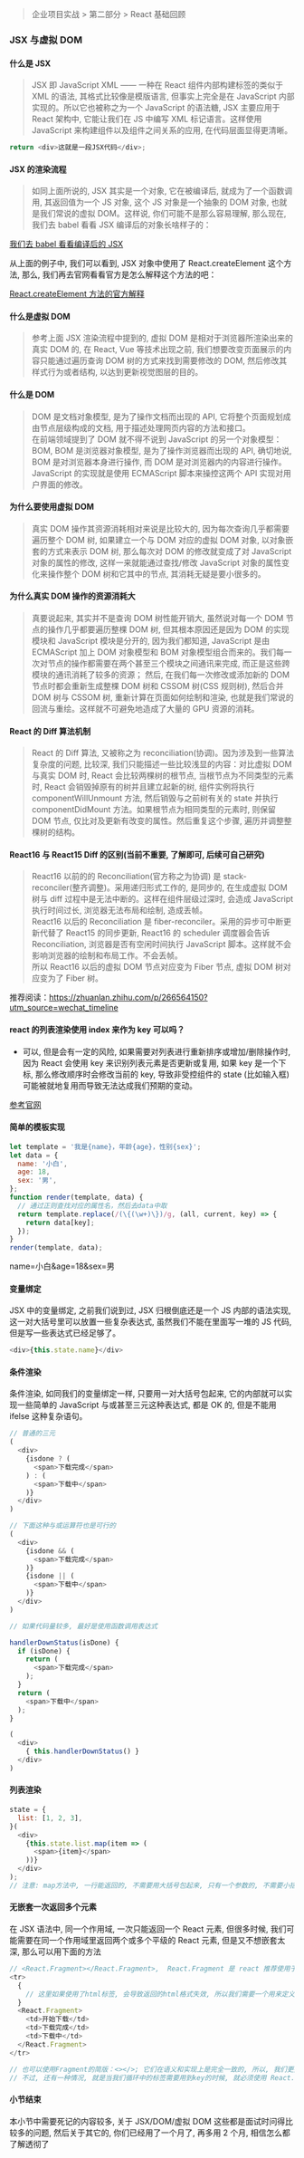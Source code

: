 > 企业项目实战 > 第二部分 > React 基础回顾

### JSX 与虚拟 DOM

#### 什么是 JSX

> JSX 即 JavaScript XML —— 一种在 React 组件内部构建标签的类似于 XML 的语法, 其格式比较像是模版语言, 但事实上完全是在 JavaScript 内部实现的。所以它也被称之为一个 JavaScript 的语法糖, JSX 主要应用于 React 架构中, 它能让我们在 JS 中编写 XML 标记语言。这样使用 JavaScript 来构建组件以及组件之间关系的应用, 在代码层面显得更清晰。

```javascript
return <div>这就是一段JSX代码</div>;
```

#### JSX 的渲染流程

> 如同上面所说的, JSX 其实是一个对象, 它在被编译后, 就成为了一个函数调用, 其返回值为一个 JS 对象, 这个 JS 对象是一个抽象的 DOM 对象, 也就是我们常说的虚拟 DOM。这样说, 你们可能不是那么容易理解, 那么现在, 我们去 babel 看看 JSX 编译后的对象长啥样子的：

[我们去 babel 看看编译后的 JSX](https://babeljs.io/repl#?browsers=&build=&builtIns=false&spec=false&loose=false&code_lz=G4QwTgBApgzgxiCBeCAKAUBCAeAJgS2AgHsA7AYQBt84BrJAbwBcALfGAOjKptoF8IAPkxYcMAA4hSEOJRAwYAORABbKEgBECJhuGjRAFQDyAWRFZsAeglS9OSwWCCAlOiA&debug=false&forceAllTransforms=false&shippedProposals=false&circleciRepo=&evaluate=true&fileSize=false&timeTravel=true&sourceType=module&lineWrap=true&presets=react&prettier=false&targets=&version=7.12.3&externalPlugins=)

从上面的例子中, 我们可以看到, JSX 对象中使用了 React.createElement 这个方法, 那么, 我们再去官网看看官方是怎么解释这个方法的吧：

[React.createElement 方法的官方解释](https://reactjs.bootcss.com/docs/react-api.html#createelement)

#### 什么是虚拟 DOM

> 参考上面 JSX 渲染流程中提到的, 虚拟 DOM 是相对于浏览器所渲染出来的真实 DOM 的, 在 React, Vue 等技术出现之前, 我们想要改变页面展示的内容只能通过遍历查询 DOM 树的方式来找到需要修改的 DOM, 然后修改其样式行为或者结构, 以达到更新视觉图层的目的。

#### 什么是 DOM

> DOM 是文档对象模型, 是为了操作文档而出现的 API, 它将整个页面规划成由节点层级构成的文档, 用于描述处理网页内容的方法和接口。  
> 在前端领域提到了 DOM 就不得不说到 JavaScript 的另一个对象模型：BOM, BOM 是浏览器对象模型, 是为了操作浏览器而出现的 API, 确切地说, BOM 是对浏览器本身进行操作, 而 DOM 是对浏览器内的内容进行操作。JavaScript 的实现就是使用 ECMAScript 脚本来操控这两个 API 实现对用户界面的修改。

#### 为什么要使用虚拟 DOM

> 真实 DOM 操作其资源消耗相对来说是比较大的, 因为每次查询几乎都需要遍历整个 DOM 树, 如果建立一个与 DOM 对应的虚拟 DOM 对象, 以对象嵌套的方式来表示 DOM 树, 那么每次对 DOM 的修改就变成了对 JavaScript 对象的属性的修改, 这样一来就能通过查找/修改 JavaScript 对象的属性变化来操作整个 DOM 树和它其中的节点, 其消耗无疑是要小很多的。

#### 为什么真实 DOM 操作的资源消耗大

> 真要说起来, 其实并不是查询 DOM 树性能开销大, 虽然说对每一个 DOM 节点的操作几乎都要遍历整棵 DOM 树, 但其根本原因还是因为 DOM 的实现模块和 JavaScript 模块是分开的, 因为我们都知道, JavaScript 是由 ECMAScript 加上 DOM 对象模型和 BOM 对象模型组合而来的。我们每一次对节点的操作都需要在两个甚至三个模块之间通讯来完成, 而正是这些跨模块的通讯消耗了较多的资源；
> 然后, 在我们每一次修改或添加新的 DOM 节点时都会重新生成整棵 DOM 树和 CSSOM 树(CSS 规则树), 然后合并 DOM 树与 CSSOM 树, 重新计算在页面如何绘制和渲染, 也就是我们常说的回流与重绘。这样就不可避免地造成了大量的 GPU 资源的消耗。

#### React 的 Diff 算法机制

> React 的 Diff 算法, 又被称之为 reconciliation(协调)。因为涉及到一些算法复杂度的问题, 比较深, 我们只能描述一些比较浅显的内容：对比虚拟 DOM 与真实 DOM 时, React 会比较两棵树的根节点, 当根节点为不同类型的元素时, React 会销毁掉原有的树并且建立起新的树, 组件实例将执行 componentWillUnmount 方法, 然后销毁与之前树有关的 state 并执行 componentDidMount 方法。如果根节点为相同类型的元素时, 则保留 DOM 节点, 仅比对及更新有改变的属性。然后重复这个步骤, 遍历并调整整棵树的结构。

#### React16 与 React15 Diff 的区别(当前不重要, 了解即可, 后续可自己研究)

> React16 以前的的 Reconciliation(官方称之为协调) 是 stack-reconciler(整齐调整)。采用递归形式工作的, 是同步的, 在生成虚拟 DOM 树与 diff 过程中是无法中断的。这样在组件层级过深时, 会造成 JavaScript 执行时间过长, 浏览器无法布局和绘制, 造成丢帧。  
> React16 以后的 Reconciliation 是 fiber-reconciler。采用的异步可中断更新代替了 React15 的同步更新, React16 的 scheduler 调度器会告诉 Reconciliation, 浏览器是否有空闲时间执行 JavaScript 脚本。这样就不会影响浏览器的绘制和布局工作。不会丢帧。  
> 所以 React16 以后的虚拟 DOM 节点对应变为 Fiber 节点, 虚拟 DOM 树对应变为了 Fiber 树。

推荐阅读：https://zhuanlan.zhihu.com/p/266564150?utm_source=wechat_timeline

#### react 的列表渲染使用 index 来作为 key 可以吗？

- 可以, 但是会有一定的风险, 如果需要对列表进行重新排序或增加/删除操作时, 因为 React 会使用 key 来识别列表元素是否更新或复用, 如果 key 是一个下标, 那么修改顺序时会修改当前的 key, 导致非受控组件的 state (比如输入框)可能被就地复用而导致无法达成我们预期的变动。

[参考官网](https://reactjs.bootcss.com/docs/reconciliation.html#recursing-on-children)

#### 简单的模板实现

```javascript
let template = '我是{name}，年龄{age}，性别{sex}';
let data = {
  name: '小白',
  age: 18,
  sex: '男',
};
function render(template, data) {
  // 通过正则查找对应的属性名，然后去data中取
  return template.replace(/(\{(\w+)\})/g, (all, current, key) => {
    return data[key];
  });
}
render(template, data);
```

name=小白&age=18&sex=男

#### 变量绑定

JSX 中的变量绑定, 之前我们说到过, JSX 归根倒底还是一个 JS 内部的语法实现, 这一对大括号里可以放置一些复杂表达式, 虽然我们不能在里面写一堆的 JS 代码, 但是写一些表达式已经足够了。

```javascript
<div>{this.state.name}</div>
```

#### 条件渲染

条件渲染, 如同我们的变量绑定一样, 只要用一对大括号包起来, 它的内部就可以实现一些简单的 JavaScript 与或甚至三元这种表达式, 都是 OK 的, 但是不能用 ifelse 这种复杂语句。

```javascript
// 普通的三元
(
  <div>
    {isdone ? (
      <span>下载完成</span>
    ) : (
      <span>下载中</span>
    )}
  </div>
)

// 下面这种与或运算符也是可行的
(
  <div>
    {isdone && (
      <span>下载完成</span>
    )}
    {isdone || (
      <span>下载中</span>
    )}
  </div>
)

// 如果代码量较多, 最好是使用函数调用表达式

handlerDownStatus(isDone) {
  if (isDone) {
    return (
      <span>下载完成</span>
    );
  }
  return (
    <span>下载中</span>
  );
}

(
  <div>
    { this.handlerDownStatus() }
  </div>
)

```

#### 列表渲染

```javascript
state = {
  list: [1, 2, 3],
}(
  <div>
    {this.state.list.map(item => (
      <span>{item}</span>
    ))}
  </div>
);
// 注意: map方法中, 一行能返回的, 不需要用大括号包起来, 只有一个参数的, 不需要小括号包起来
```

#### 无嵌套一次返回多个元素

在 JSX 语法中, 同一个作用域, 一次只能返回一个 React 元素, 但很多时候, 我们可能需要在同一个作用域里返回两个或多个平级的 React 元素, 但是又不想嵌套太深, 那么可以用下面的方法

```javascript
// <React.Fragment></React.Fragment>,  React.Fragment 是 react 推荐使用于下面这种状态的容器标签, 能有效返回而又不会在DOM中生成多余的标签。
<tr>
  {
    // 这里如果使用了html标签, 会导致返回的html格式失效, 所以我们需要一个用来定义片段的元素, 不生成 tag但又能符合 React JSX的规范
  }
  <React.Fragment>
    <td>开始下载</td>
    <td>下载完成</td>
    <td>下载中</td>
  </React.Fragment>
</tr>

// 也可以使用Fragment的简版：<></>; 它们在语义和实现上是完全一致的, 所以, 我们更推荐使用空标签;
// 不过, 还有一种情况, 就是当我们循环中的标签需要用到key的时候, 就必须使用 React.Fragment 了
```

#### 小节结束

本小节中需要死记的内容较多, 关于 JSX/DOM/虚拟 DOM 这些都是面试时问得比较多的问题, 然后关于其它的, 你们已经用了一个月了, 再多用 2 个月, 相信怎么都了解透彻了
